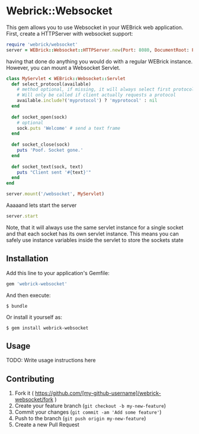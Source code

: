 # Webrick::Websocket

This gem allows you to use Websocket in your WEBrick web application.
First, create a HTTPServer with websocket support:

```ruby
require 'webrick/websocket'
server = WEBrick::Websocket::HTTPServer.new(Port: 8080, DocumentRoot: File.dirname(__FILE))
```

having that done do anything you would do with a regular WEBrick instance.
However, you can mount a Websocket Servlet.
 
```ruby
class MyServlet < WEBrick::Websocket::Servlet
  def select_protocol(available)
    # method optional, if missing, it will always select first protocol.
    # Will only be called if client actually requests a protocol
    available.include?('myprotocol') ? 'myprotocol' : nil
  end
  
  def socket_open(sock)
    # optional
    sock.puts 'Welcome' # send a text frame
  end
  
  def socket_close(sock)
    puts 'Poof. Socket gone.'
  end
  
  def socket_text(sock, text)
    puts "Client sent '#{text}'"
  end
end

server.mount('/websocket', MyServlet)
```

Aaaaand lets start the server

```ruby
server.start
```

Note, that it will always use the same servlet instance for a single socket and that each socket has its own servlet instance.
This means you can safely use instance variables inside the servlet to store the sockets state

## Installation

Add this line to your application's Gemfile:

```ruby
gem 'webrick-websocket'
```

And then execute:

    $ bundle

Or install it yourself as:

    $ gem install webrick-websocket

## Usage

TODO: Write usage instructions here

## Contributing

1. Fork it ( https://github.com/[my-github-username]/webrick-websocket/fork )
2. Create your feature branch (`git checkout -b my-new-feature`)
3. Commit your changes (`git commit -am 'Add some feature'`)
4. Push to the branch (`git push origin my-new-feature`)
5. Create a new Pull Request
